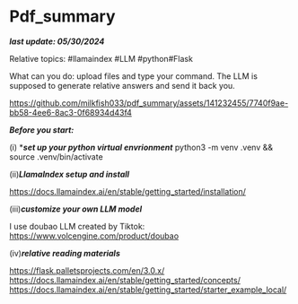 # Pdf_summary
***last update: 05/30/2024***

Relative topics: #llamaindex #LLM #python#Flask

What can you do: upload files and type your command. The LLM is supposed to generate relative answers and send it back you. 


https://github.com/milkfish033/pdf_summary/assets/141232455/7740f9ae-bb58-4ee6-8ac3-0f68934d43f4



***Before you start:***

(i) ****set up your python virtual envrionment***
python3 -m venv .venv && source .venv/bin/activate

(ii)***LlamaIndex setup and install***

https://docs.llamaindex.ai/en/stable/getting_started/installation/

(iii)***customize your own LLM model***

I use doubao LLM created by Tiktok: https://www.volcengine.com/product/doubao

(iv)***relative reading materials***

https://flask.palletsprojects.com/en/3.0.x/
https://docs.llamaindex.ai/en/stable/getting_started/concepts/
https://docs.llamaindex.ai/en/stable/getting_started/starter_example_local/


